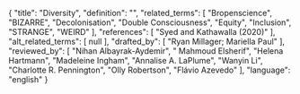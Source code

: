 {
    "title": "Diversity",
    "definition": "",
    "related_terms": [
        "Bropenscience",
        "BIZARRE",
        "Decolonisation",
        "Double Consciousness",
        "Equity",
        "Inclusion",
        "STRANGE",
        "WEIRD"
    ],
    "references": [
        "Syed and Kathawalla (2020)"
    ],
    "alt_related_terms": [
        null
    ],
    "drafted_by": [
        "Ryan Millager; Mariella Paul"
    ],
    "reviewed_by": [
        "Nihan Albayrak-Aydemir",
        " Mahmoud Elsherif",
        "Helena Hartmann",
        "Madeleine Ingham",
        "Annalise A. LaPlume",
        "Wanyin Li",
        "Charlotte R. Pennington",
        "Olly Robertson",
        "Flávio Azevedo"
    ],
    "language": "english"
}